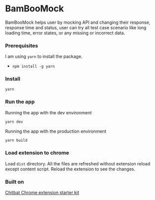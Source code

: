 # BamBooMock

BamBooMock helps user by mocking API and changing their response, response time and status, user can try all test case scenario like long loading time, error states, or any missing or incorrect data.

### Prerequisites

I am using `yarn` to install the package.
- `npm install -g yarn`

### Install

```sh
yarn
```

### Run the app

Running the app with the dev environment

```sh
yarn dev
```

Running the app with the production environment

```sh
yarn build
```

### Load extension to chrome

Load `dist` directory. All the files are refreshed without extension reload except content script. Reload the extension to see the changes.

### Built on

[Chitbat Chrome extension starter kit](https://github.com/chibat/chrome-extension-typescript-starter)

